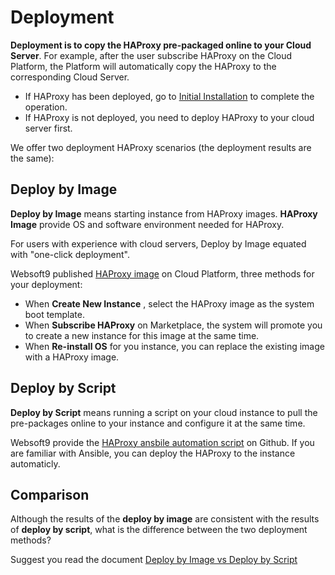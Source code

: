 # Deployment

**Deployment is to copy the HAProxy pre-packaged online to your Cloud Server**. For example, after the user subscribe HAProxy on the Cloud Platform, the Platform will automatically copy the HAProxy to the corresponding Cloud Server.

- If HAProxy has been deployed, go to [Initial Installation](/zh/stack-installation.md) to complete the operation.
- If HAProxy is not deployed, you need to deploy HAProxy to your cloud server first.

We offer two deployment HAProxy scenarios (the deployment results are the same):

## Deploy by Image

**Deploy by Image** means starting instance from HAProxy images. **HAProxy Image** provide OS and software environment needed for HAProxy.

For users with experience with cloud servers, Deploy by Image equated with "one-click deployment".

Websoft9 published [HAProxy image](https://apps.websoft9.com/haproxy) on Cloud Platform, three methods for your deployment:

* When **Create New Instance** , select the HAProxy image as the system boot template.
* When **Subscribe HAProxy** on Marketplace, the system will promote you to create a new instance for this image at the same time.
* When **Re-install OS** for you instance, you can replace the existing image with a HAProxy image.

## Deploy by Script

**Deploy by Script** means running a script on your cloud instance to pull the pre-packages online to your instance and configure it at the same time.

Websoft9 provide the [HAProxy ansbile automation script](https://github.com/Websoft9/ansible-haproxy) on Github. If you are familiar with Ansible, you can deploy the HAProxy to the instance automaticly.

## Comparison

Although the results of the **deploy by image** are consistent with the results of **deploy by script**, what is the difference between the two deployment methods?

Suggest you read the document [Deploy by Image vs Deploy by Script](https://support.websoft9.com/docs/faq/bz-product.html#deployment-comparison)